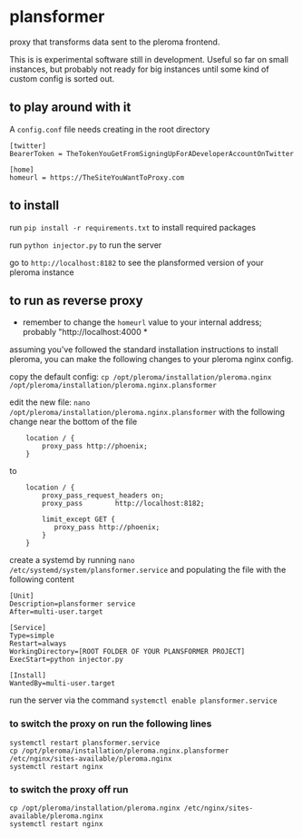 # plansformer
proxy that transforms data sent to the pleroma frontend.

This is is experimental software still in development. Useful so far on small instances, but probably not ready for big instances until some kind of custom config is sorted out.

## to play around with it

A `config.conf` file needs creating in the root directory

```
[twitter]
BearerToken = TheTokenYouGetFromSigningUpForADeveloperAccountOnTwitter

[home]
homeurl = https://TheSiteYouWantToProxy.com
```

## to install

run `pip install -r requirements.txt` to install required packages

run `python injector.py` to run the server

go to `http://localhost:8182` to see the plansformed version of your pleroma instance

## to run as reverse proxy

* remember to change the `homeurl` value to your internal address; probably "http://localhost:4000 *

assuming you've followed the standard installation instructions to install pleroma, you can make the following changes to your pleroma nginx config.

copy the default config: 
`cp /opt/pleroma/installation/pleroma.nginx /opt/pleroma/installation/pleroma.nginx.plansformer`

edit the new file: `nano /opt/pleroma/installation/pleroma.nginx.plansformer` with the following change near the bottom of the file

```
    location / {
        proxy_pass http://phoenix;
    }
```

to

```
    location / {
        proxy_pass_request_headers on;
        proxy_pass        http://localhost:8182;

        limit_except GET {
           proxy_pass http://phoenix;
        }
    }
```

create a systemd by running `nano /etc/systemd/system/plansformer.service` and populating the file with the following content

```
[Unit]
Description=plansformer service
After=multi-user.target

[Service]
Type=simple
Restart=always
WorkingDirectory=[ROOT FOLDER OF YOUR PLANSFORMER PROJECT]
ExecStart=python injector.py

[Install]
WantedBy=multi-user.target
```
run the server via the command `systemctl enable plansformer.service` 

### to switch the proxy on run the following lines

```
systemctl restart plansformer.service
cp /opt/pleroma/installation/pleroma.nginx.plansformer /etc/nginx/sites-available/pleroma.nginx
systemctl restart nginx
```

### to switch the proxy off run

```
cp /opt/pleroma/installation/pleroma.nginx /etc/nginx/sites-available/pleroma.nginx
systemctl restart nginx
```